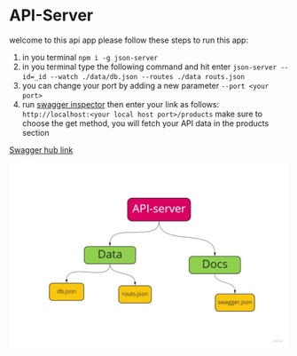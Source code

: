 # API-Server

welcome to this api app please follow these steps to run this app:

1. in you terminal `npm i -g json-server`
2. in you terminal type the following command and hit enter `json-server --id=_id --watch ./data/db.json --routes ./data routs.json`
3. you can change your port by adding a new parameter `--port <your port>`
4. run [swagger inspector](https://inspector.swagger.io/builder) then enter your link as follows: ` http://localhost:<your local host port>/products` make sure to choose the get method, you will fetch your API data in the products section

[Swagger hub link](https://app.swaggerhub.com/apis/messeili/api-server/0.1)

![img](/assets/app-server.jpg)
